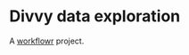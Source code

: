 # Divvy data exploration

A [workflowr][] project.

[workflowr]: https://github.com/jdblischak/workflowr
